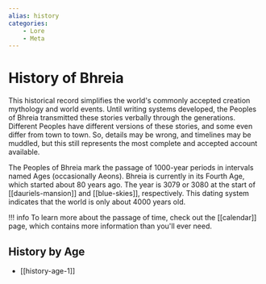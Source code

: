 ```yaml
---
alias: history
categories:
    - Lore
    - Meta
---
```

# History of Bhreia

This historical record simplifies the world's commonly accepted creation mythology and world events. Until writing systems developed, the Peoples of Bhreia transmitted these stories verbally through the generations. Different Peoples have different versions of these stories, and some even differ from town to town. So, details may be wrong, and timelines may be muddled, but this still represents the most complete and accepted account available.

The Peoples of Bhreia mark the passage of 1000-year periods in intervals named Ages (occasionally Aeons). Bhreia is currently in its Fourth Age, which started about 80 years ago. The year is 3079 or 3080 at the start of [[dauriels-mansion]] and [[blue-skies]], respectively. This dating system indicates that the world is only about 4000 years old.

!!! info
    To learn more about the passage of time, check out the [[calendar]] page, which contains more information than you'll ever need.

## History by Age

- [[history-age-1]]
